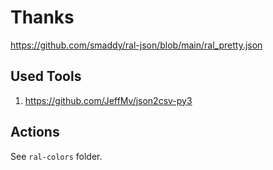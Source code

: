 # Thanks

<https://github.com/smaddy/ral-json/blob/main/ral_pretty.json>

## Used Tools

1. <https://github.com/JeffMv/json2csv-py3>

## Actions

See `ral-colors` folder.
